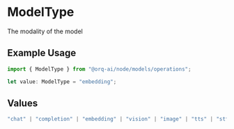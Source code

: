 # ModelType

The modality of the model

## Example Usage

```typescript
import { ModelType } from "@orq-ai/node/models/operations";

let value: ModelType = "embedding";
```

## Values

```typescript
"chat" | "completion" | "embedding" | "vision" | "image" | "tts" | "stt" | "rerank" | "moderations"
```